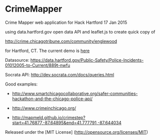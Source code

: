 # CrimeMapper
Crime Mapper web application for Hack Hartford 17 Jan 2015

 using data.hartford.gov open data API and leaflet.js to create quick copy of
 
 http://crime.chicagotribune.com/community/englewood
 
for Hartford, CT.  The current demo is [here](https://mkobar.github.io/crimemapper) 

Datasource:  https://data.hartford.gov/Public-Safety/Police-Incidents-01012005-to-Current/889t-nwfu

Socrata API: http://dev.socrata.com/docs/queries.html

Good examples: 
 *  http://www.smartchicagocollaborative.org/safer-communities-hackathon-and-the-chicago-police-api/
  
 *  http://www.crimeinchicago.org/
  
 *  http://mapmeld.github.io/crimestep?start=41.76877,-87.64895&end=41.777791,-87.644034
 
 Released under the [MIT License] (http://opensource.org/licenses/MIT)

